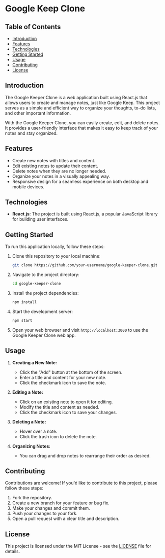 # Google Keep Clone

## Table of Contents


- [Introduction](#introduction)
- [Features](#features)
- [Technologies](#technologies)
- [Getting Started](#getting-started)
- [Usage](#usage)
- [Contributing](#contributing)
- [License](#license)

## Introduction

The Google Keeper Clone is a web application built using React.js that allows users to create and manage notes, just like Google Keep. This project serves as a simple and efficient way to organize your thoughts, to-do lists, and other important information.

With the Google Keeper Clone, you can easily create, edit, and delete notes. It provides a user-friendly interface that makes it easy to keep track of your notes and stay organized.

## Features

- Create new notes with titles and content.
- Edit existing notes to update their content.
- Delete notes when they are no longer needed.
- Organize your notes in a visually appealing way.
- Responsive design for a seamless experience on both desktop and mobile devices.

## Technologies

- **React.js:** The project is built using React.js, a popular JavaScript library for building user interfaces.

## Getting Started

To run this application locally, follow these steps:

1. Clone this repository to your local machine:

   ```bash
   git clone https://github.com/your-username/google-keeper-clone.git
   ```

2. Navigate to the project directory:

   ```bash
   cd google-keeper-clone
   ```

3. Install the project dependencies:

   ```bash
   npm install
   ```

4. Start the development server:

   ```bash
   npm start
   ```

5. Open your web browser and visit `http://localhost:3000` to use the Google Keeper Clone web app.

## Usage

1. **Creating a New Note:**
   - Click the "Add" button at the bottom of the screen.
   - Enter a title and content for your new note.
   - Click the checkmark icon to save the note.

2. **Editing a Note:**
   - Click on an existing note to open it for editing.
   - Modify the title and content as needed.
   - Click the checkmark icon to save your changes.

3. **Deleting a Note:**
   - Hover over a note.
   - Click the trash icon to delete the note.

4. **Organizing Notes:**
   - You can drag and drop notes to rearrange their order as desired.

## Contributing

Contributions are welcome! If you'd like to contribute to this project, please follow these steps:

1. Fork the repository.
2. Create a new branch for your feature or bug fix.
3. Make your changes and commit them.
4. Push your changes to your fork.
5. Open a pull request with a clear title and description.

## License

This project is licensed under the MIT License - see the [LICENSE](LICENSE) file for details.
